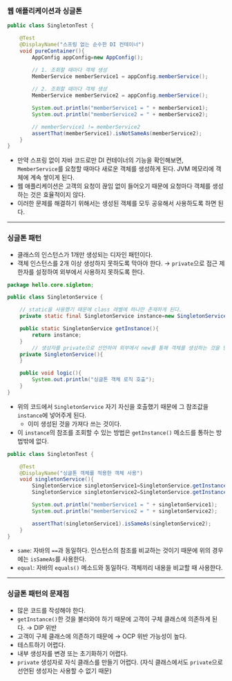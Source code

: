 ### 웹 애플리케이션과 싱글톤

```java
public class SingletonTest {

    @Test
    @DisplayName("스프링 없는 순수한 DI 컨테이너")
    void pureContainer(){
        AppConfig appConfig=new AppConfig();

        // 1. 조회할 때마다 객체 생성
        MemberService memberService1 = appConfig.memberService();
        
        // 2. 조회할 때마다 객체 생성
        MemberService memberService2 = appConfig.memberService();

        System.out.println("memberService1 = " + memberService1);
        System.out.println("memberService2 = " + memberService2);

        // memberService1 != memberService2
        assertThat(memberService1).isNotSameAs(memberService2);
    }
}
```

- 만약 스프링 없이 자바 코드로만 DI 컨테이너의 기능을 확인해보면, `MemberService`를 요청할 때마다 새로운 객체를 생성하게 된다. JVM 메모리에 객체에 계속 쌓이게 된다.
- 웹 애플리케이션은 고객의 요청이 끊임 없이 들어오기 때문에 요청마다 객체를 생성하는 것은 효율적이지 않다.
- 이러한 문제를 해결하기 위해서는 생성된 객체를 모두 공유해서 사용하도록 하면 된다.

---
### 싱글톤 패턴

- 클래스의 인스턴스가 1개만 생성되는 디자인 패턴이다.
- 객체 인스턴스를 2개 이상 생성하지 못하도록 막아야 한다. → `private`으로 접근 제한자를 설정하여 외부에서 사용하지 못하도록 한다.

```java
package hello.core.sigleton;

public class SingletonService {

    // static을 사용했기 때문에 class 레벨에 하나만 존재하게 된다.
    private static final SingletonService instance=new SingletonService();

    public static SingletonService getInstance(){
        return instance;
    }
		// 생성자를 private으로 선언하여 외부에서 new를 통해 객체를 생성하는 것을 방지한다.
    private SingletonService(){
    }

    public void logic(){
        System.out.println("싱글톤 객체 로직 호출");
    }
}
```

- 위의 코드에서 `SingletonService` 자기 자신을 호출했기 때문에 그 참조값을 `instance`에 넣어주게 된다.
    - 이미 생성된 것을 가져다 쓰는 것이다.
- 이 `instance`의 참조를 조회할 수 있는 방법은 `getInstance()` 메소드를 통하는 방법밖에 없다.

```java
public class SingletonTest {

    @Test
    @DisplayName("싱글톤 객체를 적용한 객체 사용")
    void singletonService(){
        SingletonService singletonService1=SingletonService.getInstance();
        SingletonService singletonService2=SingletonService.getInstance();

        System.out.println("memberService1 = " + singletonService1);
        System.out.println("memberService2 = " + singletonService2);

        assertThat(singletonService1).isSameAs(singletonService2);
    }
}
```
- `same`: 자바의 `==`과 동일하다. 인스턴스의 참조를 비교하는 것이기 때문에 위의 경우에는 `isSameAs`를 사용한다.
- `equal`: 자바의 `equals()` 메소드와 동일하다. 객체끼리 내용을 비교할 때 사용한다.

---
### 싱글톤 패턴의 문제점
- 많은 코드를 작성해야 한다.
- `getInstance()`한 것을 불러와야 하기 때문에 고객이 구체 클래스에 의존하게 된다. → DIP 위반
- 고객이 구체 클래스에 의존하기 때문에 → OCP 위반 가능성이 높다.
- 테스트하기 어렵다.
- 내부 생성자를 변경 또는 초기화하기 어렵다.
- `private` 생성자로 자식 클래스를 만들기 어렵다. (자식 클래스에서도 `private`으로 선언된 생성자는 사용할 수 없기 때문)
